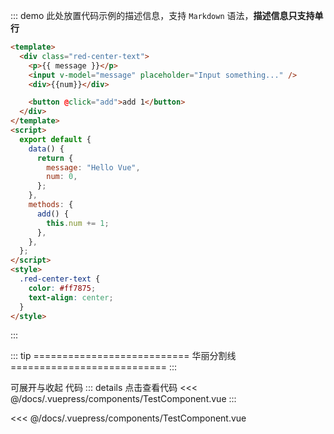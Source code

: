 ::: demo 此处放置代码示例的描述信息，支持 `Markdown` 语法，**描述信息只支持单行**

```html
<template>
  <div class="red-center-text">
    <p>{{ message }}</p>
    <input v-model="message" placeholder="Input something..." />
    <div>{{num}}</div>

    <button @click="add">add 1</button>
  </div>
</template>
<script>
  export default {
    data() {
      return {
        message: "Hello Vue",
        num: 0,
      };
    },
    methods: {
      add() {
        this.num += 1;
      },
    },
  };
</script>
<style>
  .red-center-text {
    color: #ff7875;
    text-align: center;
  }
</style>
```

:::

::: tip
=========================== 华丽分割线 ===========================
:::

<test-component/>

可展开与收起 代码
::: details 点击查看代码
<<< @/docs/.vuepress/components/TestComponent.vue
:::

<<< @/docs/.vuepress/components/TestComponent.vue
